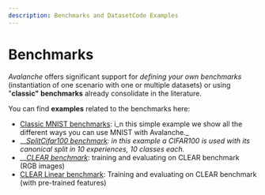 ```yaml
---
description: Benchmarks and DatasetCode Examples
---
```


# Benchmarks

_Avalanche_ offers significant support for _defining your own benchmarks_ (instantiation of one scenario with one or multiple datasets) or using "**classic" benchmarks** already consolidate in the literature.

You can find **examples** related to the benchmarks here:&#x20;

* [Classic MNIST benchmarks](../../../examples/all\_mnist.py): i_n this simple example we show all the different ways you can use MNIST with Avalanche._
* __[_SplitCifar100 benchmark_](../../../examples/lamaml\_cifar100.py)_: in this example a CIFAR100 is used with its canonical split in 10 experiences, 10 classes each._
* __[_CLEAR benchmark_](../../../examples/clear.py)_:_ training and evaluating on CLEAR benchmark (RGB images)
* [CLEAR Linear benchmark](../../../examples/clear\_linear.py): Training and evaluating on CLEAR benchmark (with pre-trained features)
